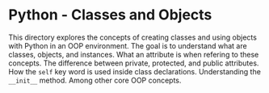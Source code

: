 # Python - Classes and Objects
This directory explores the concepts of creating classes and using objects with Python in an OOP environment.
The goal is to understand what are classes, objects, and instances.  What an attribute is when refering to these concepts.  The difference between private, protected, and public attributes.  How the `self` key word is used inside class declarations.  Understanding the `__init__` method. Among other core OOP concepts.